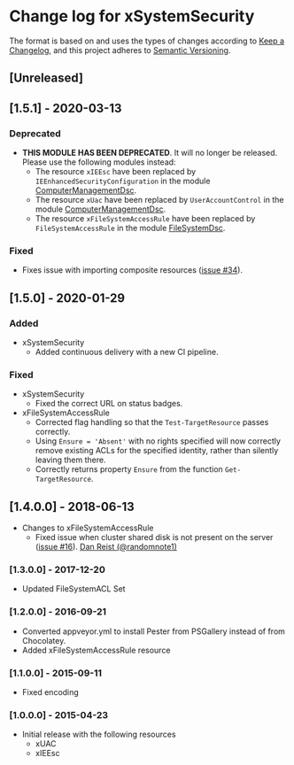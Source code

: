 # Change log for xSystemSecurity

The format is based on and uses the types of changes according to [Keep a Changelog](https://keepachangelog.com/en/1.0.0/),
and this project adheres to [Semantic Versioning](https://semver.org/spec/v2.0.0.html).

## [Unreleased]

## [1.5.1] - 2020-03-13

### Deprecated

- **THIS MODULE HAS BEEN DEPRECATED**. It will no longer be released. Please use
  the following modules instead:
  - The resource `xIEEsc` have been replaced by `IEEnhancedSecurityConfiguration`
    in the module [ComputerManagementDsc](https://github.com/dsccommunity/ComputerManagementDsc).
  - The resource `xUac` have been replaced by `UserAccountControl`
    in the module [ComputerManagementDsc](https://github.com/dsccommunity/ComputerManagementDsc).
  - The resource `xFileSystemAccessRule` have been replaced by `FileSystemAccessRule`
    in the module [FileSystemDsc](https://github.com/dsccommunity/FileSystemDsc).

### Fixed

- Fixes issue with importing composite resources ([issue #34](https://github.com/dsccommunity/xSystemSecurity/issues/34)).

## [1.5.0] - 2020-01-29

### Added

- xSystemSecurity
  - Added continuous delivery with a new CI pipeline.

### Fixed

- xSystemSecurity
  - Fixed the correct URL on status badges.
- xFileSystemAccessRule
  - Corrected flag handling so that the `Test-TargetResource` passes
    correctly.
  - Using `Ensure = 'Absent'` with no rights specified will now correctly
    remove existing ACLs for the specified identity, rather than silently
    leaving them there.
  - Correctly returns property `Ensure` from the function `Get-TargetResource`.

## [1.4.0.0] - 2018-06-13

- Changes to xFileSystemAccessRule
  - Fixed issue when cluster shared disk is not present on the server
    ([issue #16](https://github.com/dsccommunity/xSystemSecurity/issues/16)).
    [Dan Reist (@randomnote1)](https://github.com/randomnote1)

### [1.3.0.0] - 2017-12-20

- Updated FileSystemACL Set

### [1.2.0.0] - 2016-09-21

- Converted appveyor.yml to install Pester from PSGallery instead of from
  Chocolatey.
- Added xFileSystemAccessRule resource

### [1.1.0.0] - 2015-09-11

- Fixed encoding

### [1.0.0.0] - 2015-04-23

- Initial release with the following resources
  - xUAC
  - xIEEsc

